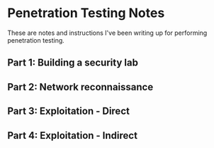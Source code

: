 Penetration Testing Notes
==========================

These are notes and instructions I've been writing up for performing penetration testing.

## Part 1: Building a security lab

## Part 2: Network reconnaissance

## Part 3: Exploitation - Direct

## Part 4: Exploitation - Indirect
